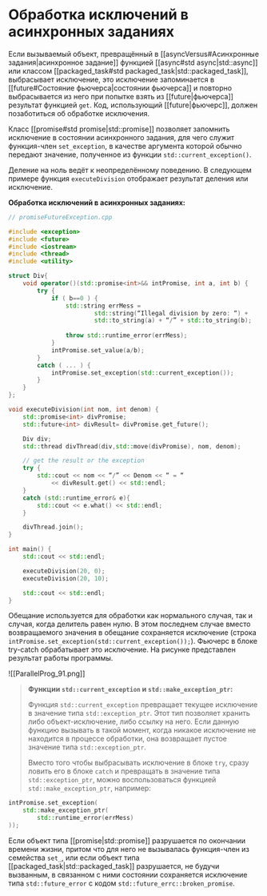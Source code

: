 
# Обработка исключений в асинхронных заданиях

Если вызываемый объект, превращённый в [[asyncVersus#Асинхронные задания|асинхронное задание]] функцией [[async#std async|std::async]] или классом [[packaged_task#std packaged_task|std::packaged_task]], выбрасывает исключение, это исключение запоминается в [[future#Состояние фьючерса|состоянии фьючерса]] и повторно выбрасывается из него при попытке взять из [[future|фьючерса]] результат функцией `get`. Код, использующий [[future|фьючерс]], должен позаботиться об обработке исключения.

Класс [[promise#std promise|std::promise]] позволяет запомнить исключение в состоянии асинхронного задания, для чего служит функция-член `set_exception`, в качестве аргумента которой обычно передают значение, полученное из функции `std::current_exception()`.

Деление на ноль ведёт к неопределённому поведению. В следующем примере функция `executeDivision` отображает результат деления или исключение.

**Обработка исключений в асинхронных заданиях:**
```c++
// promiseFutureException.cpp

#include <exception>
#include <future>
#include <iostream>
#include <thread>
#include <utility>

struct Div{
	void operator()(std::promise<int>&& intPromise, int a, int b) {
		try {
			if ( b==0 ) {
				std::string errMess = 
						std::string(“Illegal division by zero: “) + 
						std::to_string(a) + “/” + std::to_string(b);
				
				throw std::runtime_error(errMess);
			}
			intPromise.set_value(a/b);
		}
		catch ( ... ) {
			intPromise.set_exception(std::current_exception());
		}
	}
};

void executeDivision(int nom, int denom) {
	std::promise<int> divPromise;
	std::future<int> divResult= divPromise.get_future();

	Div div;
	std::thread divThread(div,std::move(divPromise), nom, denom);

	// get the result or the exception
	try {
		std::cout << nom << “/” << Denom << “ = “
			<< divResult.get() << std::endl;
	}
	catch (std::runtime_error& e){
		std::cout << e.what() << std::endl;
	}

	divThread.join();
}

int main() {
	std::cout << std::endl;

	executeDivision(20, 0);
	executeDivision(20, 10);

	std::cout << std::endl;
}
```

Обещание используется для обработки как нормального случая, так и случая, когда делитель равен нулю. В этом последнем случае вместо возвращаемого значения в обещание сохраняется исключение (строка `intPromise.set_exception(std::current_exception());`). Фьючерс в блоке try-catch обрабатывает это исключение. На рисунке представлен результат работы программы.

![[ParallelProg_91.png]]

> **Функции `std::current_exception` и `std::make_exception_ptr`:**
>
> Функция `std::current_exception` превращает текущее исключение в значение типа `std::exception_ptr`. Этот тип позволяет хранить либо объект-исключение, либо ссылку на него. Если данную функцию вызывать в такой момент, когда никакое исключение не находится в процессе обработки, она возвращает пустое значение типа `std::exception_ptr`.
> 
> Вместо того чтобы выбрасывать исключение в блоке `try`, сразу ловить его в блоке `catch` и превращать в значение типа `std::exception_ptr`, можно воспользоваться функцией `std::make_exception_ptr`, например:
```c++
intPromise.set_exception(
	std::make_exception_ptr(
		std::runtime_error(errMess)
));
```

Если объект типа [[promise|std::promise]] разрушается по окончании времени жизни, притом что для него не вызывалась функция-член из семейства `set_`, или если объект типа [[packaged_task|std::packaged_task]] разрушается, не будучи вызванным, в связанном с ними состоянии сохраняется исключение типа `std::future_error` с кодом `std::future_errc::broken_promise`.

